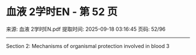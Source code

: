 # 血液 2学时EN - 第 52 页

来源: 血液 2学时EN.pdf
提取时间: 2025-09-18 03:16:45
页码: 52/96

---

Section 2: Mechanisms of organismal protection involved in blood
3